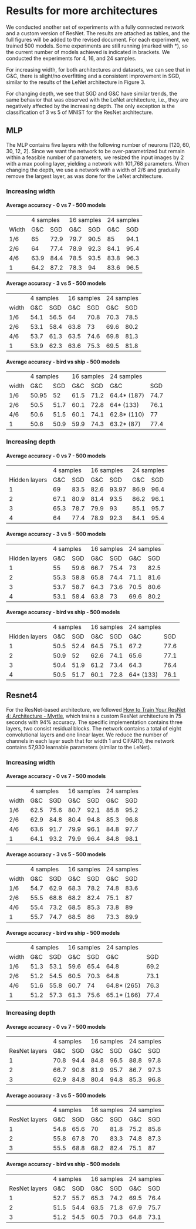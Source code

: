 # Results for more architectures
We conducted another set of experiments with a fully connected network and a custom version of ResNet. The results are attached as tables, and the full figures will be added to the revised document. For each experiment, we trained 500 models. Some experiments are still running (marked with *), so the current number of models achieved is indicated in brackets. We conducted the experiments for 4, 16, and 24 samples.

For increasing width, for both architectures and datasets, we can see that in G&C, there is slight/no overfitting and a consistent improvement in SGD, similar to the results of the LeNet architecture in Figure 3.

For changing depth, we see that SGD and G&C have similar trends, the same behavior that was observed with the LeNet architecture, i.e., they are negatively affected by the increasing depth. The only exception is the classification of 3 vs 5 of MNIST for the ResNet architecture.

## MLP

The MLP contains five layers with the following number of neurons [120, 60, 30, 12, 2]. Since we want the network to be over-parametrized but remain within a feasible number of parameters, we resized the input images by 2 with a max pooling layer, yielding a network with 101,768 parameters. When changing the depth, we use a network with a width of 2/6 and gradually remove the largest layer, as was done for the LeNet architecture.


### Increasing width 


#### Average accuracy - 0 vs 7 - 500 models


<table>
  <tr>
   <td>
   </td>
   <td colspan="2" >4 samples
   </td>
   <td colspan="2" >16 samples
   </td>
   <td colspan="2" >24 samples
   </td>
  </tr>
  <tr>
   <td>Width
   </td>
   <td>G&C
   </td>
   <td>SGD 
   </td>
   <td>G&C  
   </td>
   <td>SGD 
   </td>
   <td>G&C 
   </td>
   <td>SGD 
   </td>
  </tr>
  <tr>
   <td>1/6
   </td>
   <td>65
   </td>
   <td>72.9
   </td>
   <td>79.7
   </td>
   <td>90.5
   </td>
   <td>85
   </td>
   <td>94.1
   </td>
  </tr>
  <tr>
   <td>2/6
   </td>
   <td>64
   </td>
   <td>77.4
   </td>
   <td>78.9
   </td>
   <td>92.3
   </td>
   <td>84.1
   </td>
   <td>95.4
   </td>
  </tr>
  <tr>
   <td>4/6
   </td>
   <td>63.9
   </td>
   <td>84.4
   </td>
   <td>78.5
   </td>
   <td>93.5
   </td>
   <td>83.8
   </td>
   <td>96.3
   </td>
  </tr>
  <tr>
   <td>1
   </td>
   <td>64.2
   </td>
   <td>87.2
   </td>
   <td>78.3
   </td>
   <td>94
   </td>
   <td>83.6
   </td>
   <td>96.5
   </td>
  </tr>
</table>



#### Average accuracy - 3 vs 5 - 500 models


<table>
  <tr>
   <td>
   </td>
   <td colspan="2" >4 samples
   </td>
   <td colspan="2" >16 samples
   </td>
   <td colspan="2" >24 samples
   </td>
  </tr>
  <tr>
   <td>width
   </td>
   <td>G&C
   </td>
   <td>SGD 
   </td>
   <td>G&C  
   </td>
   <td>SGD 
   </td>
   <td>G&C 
   </td>
   <td>SGD 
   </td>
  </tr>
  <tr>
   <td>1/6
   </td>
   <td>54.1
   </td>
   <td>56.5
   </td>
   <td>64
   </td>
   <td>70.8
   </td>
   <td>70.3
   </td>
   <td>78.5
   </td>
  </tr>
  <tr>
   <td>2/6
   </td>
   <td>53.1
   </td>
   <td>58.4
   </td>
   <td>63.8
   </td>
   <td>73
   </td>
   <td>69.6
   </td>
   <td>80.2
   </td>
  </tr>
  <tr>
   <td>4/6
   </td>
   <td>53.7
   </td>
   <td>61.3
   </td>
   <td>63.5
   </td>
   <td>74.6
   </td>
   <td>69.8
   </td>
   <td>81.3
   </td>
  </tr>
  <tr>
   <td>1
   </td>
   <td>53.9
   </td>
   <td>62.3
   </td>
   <td>63.6
   </td>
   <td>75.3
   </td>
   <td>69.5
   </td>
   <td>81.8
   </td>
  </tr>
</table>



#### Average accuracy - bird vs ship - 500 models


<table>
  <tr>
   <td>
   </td>
   <td colspan="2" >4 samples
   </td>
   <td colspan="2" >16 samples
   </td>
   <td colspan="2" >24 samples
   </td>
  </tr>
  <tr>
   <td>width
   </td>
   <td>G&C
   </td>
   <td>SGD 
   </td>
   <td>G&C  
   </td>
   <td>SGD 
   </td>
   <td>G&C 
   </td>
   <td>SGD 
   </td>
  </tr>
  <tr>
   <td>1/6
   </td>
   <td>50.95
   </td>
   <td>52
   </td>
   <td>61.5
   </td>
   <td>71.2
   </td>
   <td>64.4* (187)
   </td>
   <td>74.7
   </td>
  </tr>
  <tr>
   <td>2/6
   </td>
   <td>50.5
   </td>
   <td>51.7
   </td>
   <td>60.1
   </td>
   <td>72.8
   </td>
   <td>64* (133)
   </td>
   <td>76.1
   </td>
  </tr>
  <tr>
   <td>4/6
   </td>
   <td>50.6
   </td>
   <td>51.5
   </td>
   <td>60.1
   </td>
   <td>74.1
   </td>
   <td>62.8* (110)
   </td>
   <td>77
   </td>
  </tr>
  <tr>
   <td>1
   </td>
   <td>50.6
   </td>
   <td>50.9
   </td>
   <td>59.9
   </td>
   <td>74.3
   </td>
   <td>63.2* (87)
   </td>
   <td>77.4
   </td>
  </tr>
</table>



### Increasing depth


#### Average accuracy - 0 vs 7 - 500 models


<table>
  <tr>
   <td>
   </td>
   <td colspan="2" >4 samples
   </td>
   <td colspan="2" >16 samples
   </td>
   <td colspan="2" >24 samples
   </td>
  </tr>
  <tr>
   <td>Hidden layers
   </td>
   <td>G&C
   </td>
   <td>SGD 
   </td>
   <td>G&C  
   </td>
   <td>SGD 
   </td>
   <td>G&C 
   </td>
   <td>SGD 
   </td>
  </tr>
  <tr>
   <td>1
   </td>
   <td>69
   </td>
   <td>83.5
   </td>
   <td>82.6
   </td>
   <td>93.97
   </td>
   <td>86.9
   </td>
   <td>96.4
   </td>
  </tr>
  <tr>
   <td>2
   </td>
   <td>67.1
   </td>
   <td>80.9
   </td>
   <td>81.4
   </td>
   <td>93.5
   </td>
   <td>86.2
   </td>
   <td>96.1
   </td>
  </tr>
  <tr>
   <td>3
   </td>
   <td>65.3
   </td>
   <td>78.7
   </td>
   <td>79.9
   </td>
   <td>93
   </td>
   <td>85.1
   </td>
   <td>95.7
   </td>
  </tr>
  <tr>
   <td>4
   </td>
   <td>64
   </td>
   <td>77.4
   </td>
   <td>78.9
   </td>
   <td>92.3
   </td>
   <td>84.1
   </td>
   <td>95.4
   </td>
  </tr>
</table>



#### Average accuracy - 3 vs 5 - 500 models


<table>
  <tr>
   <td>
   </td>
   <td colspan="2" >4 samples
   </td>
   <td colspan="2" >16 samples
   </td>
   <td colspan="2" >24 samples
   </td>
  </tr>
  <tr>
   <td>Hidden layers
   </td>
   <td>G&C
   </td>
   <td>SGD 
   </td>
   <td>G&C  
   </td>
   <td>SGD 
   </td>
   <td>G&C 
   </td>
   <td>SGD 
   </td>
  </tr>
  <tr>
   <td>1
   </td>
   <td>55
   </td>
   <td>59.6
   </td>
   <td>66.7
   </td>
   <td>75.4
   </td>
   <td>73
   </td>
   <td>82.5
   </td>
  </tr>
  <tr>
   <td>2
   </td>
   <td>55.3
   </td>
   <td>58.8
   </td>
   <td>65.8
   </td>
   <td>74.4
   </td>
   <td>71.1
   </td>
   <td>81.6
   </td>
  </tr>
  <tr>
   <td>3
   </td>
   <td>53.7
   </td>
   <td>58.7
   </td>
   <td>64.3
   </td>
   <td>73.6
   </td>
   <td>70.5
   </td>
   <td>80.6
   </td>
  </tr>
  <tr>
   <td>4
   </td>
   <td>53.1
   </td>
   <td>58.4
   </td>
   <td>63.8
   </td>
   <td>73
   </td>
   <td>69.6
   </td>
   <td>80.2
   </td>
  </tr>
</table>



#### Average accuracy - bird vs ship - 500 models


<table>
  <tr>
   <td>
   </td>
   <td colspan="2" >4 samples
   </td>
   <td colspan="2" >16 samples
   </td>
   <td colspan="2" >24 samples
   </td>
  </tr>
  <tr>
   <td>Hidden layers
   </td>
   <td>G&C
   </td>
   <td>SGD 
   </td>
   <td>G&C  
   </td>
   <td>SGD 
   </td>
   <td>G&C 
   </td>
   <td>SGD 
   </td>
  </tr>
  <tr>
   <td>1
   </td>
   <td>50.5
   </td>
   <td>52.4
   </td>
   <td>64.5
   </td>
   <td>75.1
   </td>
   <td>67.2
   </td>
   <td>77.6
   </td>
  </tr>
  <tr>
   <td>2
   </td>
   <td>50.9
   </td>
   <td>52
   </td>
   <td>62.6
   </td>
   <td>74.1
   </td>
   <td>65.6
   </td>
   <td>77.1
   </td>
  </tr>
  <tr>
   <td>3
   </td>
   <td>50.4
   </td>
   <td>51.9
   </td>
   <td>61.2
   </td>
   <td>73.4
   </td>
   <td>64.3
   </td>
   <td>76.4
   </td>
  </tr>
  <tr>
   <td>4
   </td>
   <td>50.5
   </td>
   <td>51.7
   </td>
   <td>60.1
   </td>
   <td>72.8
   </td>
   <td>64* (133)
   </td>
   <td>76.1
   </td>
  </tr>
</table>



## Resnet4

For the ResNet-based architecture, we followed [How to Train Your ResNet 4: Architecture - Myrtle](https://myrtle.ai/learn/how-to-train-your-resnet-4-architecture/), which trains a custom ResNet architecture in 75 seconds with 94% accuracy. The specific implementation contains three layers, two consist residual blocks. The network contains a total of eight convolutional layers and one linear layer. We reduce the number of channels in each layer such that for width 1 and CIFAR10, the network contains 57,930 learnable parameters (similar to the LeNet).


### Increasing width


#### Average accuracy - 0 vs 7 - 500 models


<table>
  <tr>
   <td>
   </td>
   <td colspan="2" >4 samples
   </td>
   <td colspan="2" >16 samples
   </td>
   <td colspan="2" >24 samples
   </td>
  </tr>
  <tr>
   <td>width
   </td>
   <td>G&C
   </td>
   <td>SGD 
   </td>
   <td>G&C  
   </td>
   <td>SGD 
   </td>
   <td>G&C 
   </td>
   <td>SGD 
   </td>
  </tr>
  <tr>
   <td>1/6
   </td>
   <td>62.5
   </td>
   <td>75.6
   </td>
   <td>80.7
   </td>
   <td>92.1
   </td>
   <td>85.8
   </td>
   <td>95.2
   </td>
  </tr>
  <tr>
   <td>2/6
   </td>
   <td>62.9
   </td>
   <td>84.8
   </td>
   <td>80.4
   </td>
   <td>94.8
   </td>
   <td>85.3
   </td>
   <td>96.8
   </td>
  </tr>
  <tr>
   <td>4/6
   </td>
   <td>63.6
   </td>
   <td>91.7
   </td>
   <td>79.9
   </td>
   <td>96.1
   </td>
   <td>84.8
   </td>
   <td>97.7
   </td>
  </tr>
  <tr>
   <td>1
   </td>
   <td>64.1
   </td>
   <td>93.2
   </td>
   <td>79.9
   </td>
   <td>96.4
   </td>
   <td>84.8
   </td>
   <td>98.1
   </td>
  </tr>
</table>



#### Average accuracy - 3 vs 5 - 500 models


<table>
  <tr>
   <td>
   </td>
   <td colspan="2" >4 samples
   </td>
   <td colspan="2" >16 samples
   </td>
   <td colspan="2" >24 samples
   </td>
  </tr>
  <tr>
   <td>width
   </td>
   <td>G&C
   </td>
   <td>SGD 
   </td>
   <td>G&C  
   </td>
   <td>SGD 
   </td>
   <td>G&C 
   </td>
   <td>SGD 
   </td>
  </tr>
  <tr>
   <td>1/6
   </td>
   <td>54.7
   </td>
   <td>62.9
   </td>
   <td>68.3
   </td>
   <td>78.2
   </td>
   <td>74.8
   </td>
   <td>83.6
   </td>
  </tr>
  <tr>
   <td>2/6
   </td>
   <td>55.5
   </td>
   <td>68.8
   </td>
   <td>68.2
   </td>
   <td>82.4
   </td>
   <td>75.1
   </td>
   <td>87
   </td>
  </tr>
  <tr>
   <td>4/6
   </td>
   <td>55.4
   </td>
   <td>73.2
   </td>
   <td>68.5
   </td>
   <td>85.3
   </td>
   <td>73.8
   </td>
   <td>89
   </td>
  </tr>
  <tr>
   <td>1
   </td>
   <td>55.7
   </td>
   <td>74.7
   </td>
   <td>68.5
   </td>
   <td>86
   </td>
   <td>73.3
   </td>
   <td>89.9
   </td>
  </tr>
</table>



#### Average accuracy - bird vs ship - 500 models


<table>
  <tr>
   <td>
   </td>
   <td colspan="2" >4 samples
   </td>
   <td colspan="2" >16 samples
   </td>
   <td colspan="2" >24 samples
   </td>
  </tr>
  <tr>
   <td>width
   </td>
   <td>G&C
   </td>
   <td>SGD 
   </td>
   <td>G&C  
   </td>
   <td>SGD 
   </td>
   <td>G&C 
   </td>
   <td>SGD 
   </td>
  </tr>
  <tr>
   <td>1/6
   </td>
   <td>51.3
   </td>
   <td>53.1
   </td>
   <td>59.6
   </td>
   <td>65.4
   </td>
   <td>64.8
   </td>
   <td>69.2
   </td>
  </tr>
  <tr>
   <td>2/6
   </td>
   <td>51.2
   </td>
   <td>54.5
   </td>
   <td>60.5
   </td>
   <td>70.3
   </td>
   <td>64.8
   </td>
   <td>73.1
   </td>
  </tr>
  <tr>
   <td>4/6
   </td>
   <td>51.6
   </td>
   <td>55.8
   </td>
   <td>60.7
   </td>
   <td>74
   </td>
   <td>64.8* (265)
   </td>
   <td>76.3
   </td>
  </tr>
  <tr>
   <td>1
   </td>
   <td>51.2
   </td>
   <td>57.3
   </td>
   <td>61.3
   </td>
   <td>75.6
   </td>
   <td>65.1* (166)
   </td>
   <td>77.4
   </td>
  </tr>
</table>



### Increasing depth 


#### Average accuracy - 0 vs 7 - 500 models


<table>
  <tr>
   <td>
   </td>
   <td colspan="2" >4 samples
   </td>
   <td colspan="2" >16 samples
   </td>
   <td colspan="2" >24 samples
   </td>
  </tr>
  <tr>
   <td>ResNet layers
   </td>
   <td>G&C
   </td>
   <td>SGD 
   </td>
   <td>G&C  
   </td>
   <td>SGD 
   </td>
   <td>G&C 
   </td>
   <td>SGD 
   </td>
  </tr>
  <tr>
   <td>1 
   </td>
   <td>70.8
   </td>
   <td>94.4
   </td>
   <td>84.8
   </td>
   <td>96.5
   </td>
   <td>88.8
   </td>
   <td>97.8
   </td>
  </tr>
  <tr>
   <td>2 
   </td>
   <td>66.7
   </td>
   <td>90.8
   </td>
   <td>81.9
   </td>
   <td>95.7
   </td>
   <td>86.7
   </td>
   <td>97.3
   </td>
  </tr>
  <tr>
   <td>3
   </td>
   <td>62.9
   </td>
   <td>84.8
   </td>
   <td>80.4
   </td>
   <td>94.8
   </td>
   <td>85.3
   </td>
   <td>96.8
   </td>
  </tr>
</table>



#### Average accuracy - 3 vs 5 - 500 models


<table>
  <tr>
   <td>
   </td>
   <td colspan="2" >4 samples
   </td>
   <td colspan="2" >16 samples
   </td>
   <td colspan="2" >24 samples
   </td>
  </tr>
  <tr>
   <td>ResNet layers
   </td>
   <td>G&C
   </td>
   <td>SGD 
   </td>
   <td>G&C  
   </td>
   <td>SGD 
   </td>
   <td>G&C 
   </td>
   <td>SGD 
   </td>
  </tr>
  <tr>
   <td>1 
   </td>
   <td>54.8
   </td>
   <td>65.6
   </td>
   <td>70
   </td>
   <td>81.8
   </td>
   <td>75.2
   </td>
   <td>85.8
   </td>
  </tr>
  <tr>
   <td>2 
   </td>
   <td>55.8
   </td>
   <td>67.8
   </td>
   <td>70
   </td>
   <td>83.3
   </td>
   <td>74.8
   </td>
   <td>87.3
   </td>
  </tr>
  <tr>
   <td>3
   </td>
   <td>55.5
   </td>
   <td>68.8
   </td>
   <td>68.2
   </td>
   <td>82.4
   </td>
   <td>75.1
   </td>
   <td>87
   </td>
  </tr>
</table>



#### Average accuracy - bird vs ship - 500 models


<table>
  <tr>
   <td>
   </td>
   <td colspan="2" >4 samples
   </td>
   <td colspan="2" >16 samples
   </td>
   <td colspan="2" >24 samples
   </td>
  </tr>
  <tr>
   <td>ResNet layers
   </td>
   <td>G&C
   </td>
   <td>SGD 
   </td>
   <td>G&C  
   </td>
   <td>SGD 
   </td>
   <td>G&C 
   </td>
   <td>SGD 
   </td>
  </tr>
  <tr>
   <td>1 
   </td>
   <td>52.7
   </td>
   <td>55.7
   </td>
   <td>65.3
   </td>
   <td>74.2
   </td>
   <td>69.5
   </td>
   <td>76.4
   </td>
  </tr>
  <tr>
   <td>2 
   </td>
   <td>51.5
   </td>
   <td>54.4
   </td>
   <td>63.5
   </td>
   <td>71.8
   </td>
   <td>67.9
   </td>
   <td>75.7
   </td>
  </tr>
  <tr>
   <td>3
   </td>
   <td>51.2
   </td>
   <td>54.5
   </td>
   <td>60.5
   </td>
   <td>70.3
   </td>
   <td>64.8
   </td>
   <td>73.1
   </td>
  </tr>
</table>

